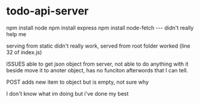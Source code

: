 # todo-api-server

npm install node
npm install express
npm install node-fetch --- didn't really help me 

serving from static didn't really work, served from root folder worked (line 32 of index.js)


ISSUES
able to get json object from server, not able to do anything with it beside move it to anoter object, has no funciton afterwords that I can tell.

POST adds new item to object but is empty, not sure why


I don't know what im doing but i've done my best
